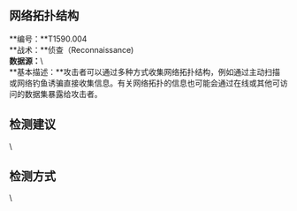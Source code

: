 ## 网络拓扑结构  
**编号：**T1590.004  
**战术：**侦查（Reconnaissance)  
**数据源：**\  
**基本描述：**攻击者可以通过多种方式收集网络拓扑结构，例如通过主动扫描或网络钓鱼诱骗直接收集信息。有关网络拓扑的信息也可能会通过在线或其他可访问的数据集暴露给攻击者。  
## 检测建议  
\  
## 检测方式  
\